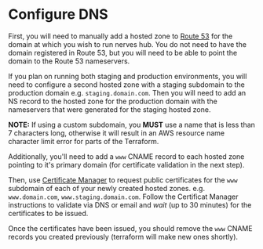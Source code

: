 # Configure DNS

First, you will need to manually add a hosted zone to [Route 53](https://aws.amazon.com/route53/) for the domain at which you wish to run nerves hub. You do not need to have the domain registered in Route 53, but you will need to be able to point the domain to the Route 53 nameservers.

If you plan on running both staging and production environments, you will need to configure a second hosted zone with a staging subdomain to the production domain e.g. `staging.domain.com`. Then you will need to add an NS record to the hosted zone for the production domain with the nameservers that were generated for the staging hosted zone.

**NOTE:** If using a custom subdomain, you **MUST** use a name that is less than 7 characters long, otherwise it will result in an AWS resource name character limit error for parts of the Terraform.

Additionally, you'll need to add a `www` CNAME record to each hosted zone pointing to it's primary domain (for certificate validation in the next step).

Then, use [Certificate Manager](https://aws.amazon.com/certificate-manager/) to request public certificates for the `www` subdomain of each of your newly created hosted zones. e.g. `www.domain.com`, `www.staging.domain.com`. Follow the Certificat Manager instructions to validate via DNS or email and _wait_ (up to 30 minutes) for the certificates to be issued.

Once the certificates have been issued, you should remove the `www` CNAME records you created previously (terraform will make new ones shortly).

